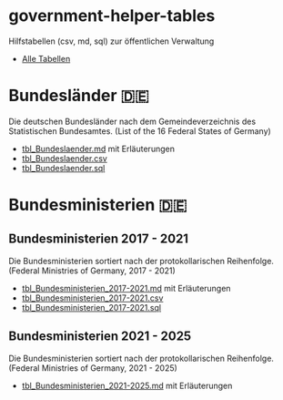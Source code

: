 # government-helper-tables
Hilfstabellen (csv, md, sql) zur öffentlichen Verwaltung

- [Alle Tabellen](https://github.com/schiersner/government-helper-tables/blob/main/tables/)

# Bundesländer :de:
Die deutschen Bundesländer nach dem Gemeindeverzeichnis des Statistischen Bundesamtes. (List of the 16 Federal States of Germany)
- [tbl_Bundeslaender.md](tables/tbl_Bundeslaender.md) mit Erläuterungen
- [tbl_Bundeslaender.csv](tables/tbl_Bundeslaender.csv)
- [tbl_Bundeslaender.sql](tables/tbl_Bundeslaender.sql)


# Bundesministerien :de:
## Bundesministerien 2017 - 2021
Die Bundesministerien sortiert nach der protokollarischen Reihenfolge. (Federal Ministries of Germany, 2017 - 2021)
- [tbl_Bundesministerien_2017-2021.md](tables/tbl_Bundesministerien_2017-2021.md) mit Erläuterungen
- [tbl_Bundesministerien_2017-2021.csv](tables/tbl_Bundesministerien_2017-2021.csv)
- [tbl_Bundesministerien_2017-2021.sql](tables/tbl_Bundesministerien_2017-2021.sql) 

## Bundesministerien 2021 - 2025
Die Bundesministerien sortiert nach der protokollarischen Reihenfolge. (Federal Ministries of Germany, 2021 - 2025)
- [tbl_Bundesministerien_2021-2025.md](tables/tbl_Bundesministerien_2021-2025.md) mit Erläuterungen
